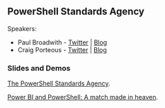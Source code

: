## PowerShell Standards Agency

Speakers:

* Paul Broadwith - [Twitter](https://twitter.com/pauby) | [Blog](https://blog.pauby.com)
* Craig Porteous - [Twitter](https://twitter.com/cporteous) | [Blog](https://craigporteous.com)

### Slides and Demos

[The PowerShell Standards Agency](https://github.com/pauby/presentations/tree/master/The%20PowerShell%20Standards%20Agency).

[Power BI and PowerShell: A match made in heaven](https://github.com/cporteou/Presentations/tree/master/Power%20BI%20and%20PowerShell).
